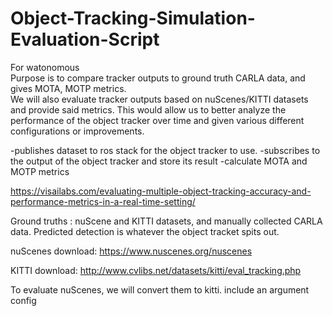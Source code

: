 # Object-Tracking-Simulation-Evaluation-Script

For watonomous\
Purpose is to compare tracker outputs to ground truth CARLA data, and gives MOTA, MOTP metrics.\
We will also evaluate tracker outputs based on nuScenes/KITTI datasets and provide said metrics.
This would allow us to better analyze the performance of the object tracker over time and given various different configurations or improvements.


-publishes dataset to ros stack for the object tracker to use.
-subscribes to the output of the object tracker and store its result
-calculate MOTA and MOTP metrics

https://visailabs.com/evaluating-multiple-object-tracking-accuracy-and-performance-metrics-in-a-real-time-setting/

Ground truths : nuScene and KITTI datasets, and manually collected CARLA data.
Predicted detection is whatever the object tracket spits out.

nuScenes download:
https://www.nuscenes.org/nuscenes

KITTI download:
http://www.cvlibs.net/datasets/kitti/eval_tracking.php

To evaluate nuScenes, we will convert them to kitti.
include an argument config

